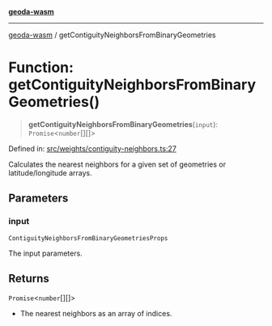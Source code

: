 [**geoda-wasm**](../README.md)

***

[geoda-wasm](../globals.md) / getContiguityNeighborsFromBinaryGeometries

# Function: getContiguityNeighborsFromBinaryGeometries()

> **getContiguityNeighborsFromBinaryGeometries**(`input`): `Promise`\<`number`[][]\>

Defined in: [src/weights/contiguity-neighbors.ts:27](https://github.com/GeoDaCenter/geoda-lib/blob/0ad3977fd23db605b1dc766f99d329a28ef59f68/src/js/src/weights/contiguity-neighbors.ts#L27)

Calculates the nearest neighbors for a given set of geometries or latitude/longitude arrays.

## Parameters

### input

`ContiguityNeighborsFromBinaryGeometriesProps`

The input parameters.

## Returns

`Promise`\<`number`[][]\>

- The nearest neighbors as an array of indices.
